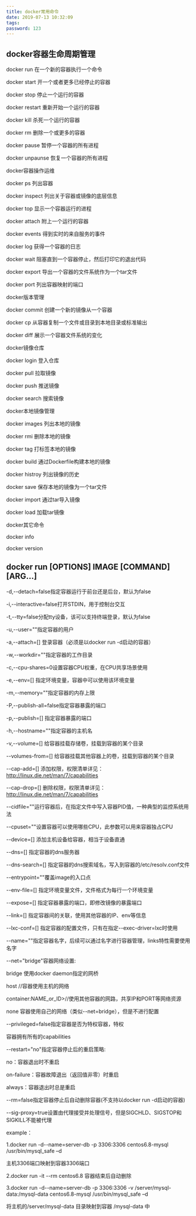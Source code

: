 ```yaml
---
title: docker常用命令
date: 2019-07-13 10:32:09
tags: 
password: 123
---
```


## docker容器生命周期管理

docker run  在一个新的容器执行一个命令

docker start 开一个或者更多已经停止的容器

docker stop 停止一个运行的容器

docker restart 重新开始一个运行的容器

docker kill 杀死一个运行的容器

docker rm 删除一个或更多的容器

docker pause 暂停一个容器的所有进程

docker unpaunse 恢复一个容器的所有进程

docker容器操作运维

docker ps 列出容器

docker inspect 列出关于容器或镜像的底层信息

docker top 显示一个容器运行的进程

docker attach 附上一个运行的容器

docker events 得到实时的来自服务的事件

docker log 获得一个容器的日志

docker wait 阻塞直到一个容器停止，然后打印它的退出代码

docker export 导出一个容器的文件系统作为一个tar文件

docker port 列出容器映射的端口

docker版本管理

docker commit 创建一个新的镜像从一个容器

docker cp 从容器复制一个文件或目录到本地目录或标准输出

docker diff 展示一个容器文件系统的变化

docker镜像仓库

docker login 登入仓库

docker pull 拉取镜像

docker push 推送镜像

docker search 搜索镜像

docker本地镜像管理

docker images 列出本地的镜像

docker rmi 删除本地的镜像

docker tag 打标签本地的镜像

docker build 通过Dockerfile构建本地的镜像

docker histroy 列出镜像的历史

docker save 保存本地的镜像为一个tar文件

docker import 通过tar导入镜像

docker load 加载tar镜像

docker其它命令

docker info

docker version

## docker run [OPTIONS] IMAGE [COMMAND] [ARG...] 

-d,--detach=false指定容器运行于前台还是后台，默认为false

-i,--interactive=false打开STDIN，用于控制台交互

-t,--tty=false分配tty设备，该可以支持终端登录，默认为false

-u,--user=""指定容器的用户

-a,--attach=[]            登录容器（必须是以docker run -d启动的容器）

-w,--workdir=""指定容器的工作目录

-c,--cpu-shares=0设置容器CPU权重，在CPU共享场景使用

-e,--env=[]               指定环境变量，容器中可以使用该环境变量

-m,--memory=""指定容器的内存上限

-P,--publish-all=false指定容器暴露的端口

-p,--publish=[]           指定容器暴露的端口

-h,--hostname=""指定容器的主机名

-v,--volume=[]            给容器挂载存储卷，挂载到容器的某个目录

--volumes-from=[]          给容器挂载其他容器上的卷，挂载到容器的某个目录

--cap-add=[]               添加权限，权限清单详见：http://linux.die.net/man/7/capabilities

--cap-drop=[]              删除权限，权限清单详见：http://linux.die.net/man/7/capabilities

--cidfile=""运行容器后，在指定文件中写入容器PID值，一种典型的监控系统用法

--cpuset=""设置容器可以使用哪些CPU，此参数可以用来容器独占CPU

--device=[]                添加主机设备给容器，相当于设备直通

--dns=[]                   指定容器的dns服务器

--dns-search=[]            指定容器的dns搜索域名，写入到容器的/etc/resolv.conf文件

--entrypoint=""覆盖image的入口点

--env-file=[]              指定环境变量文件，文件格式为每行一个环境变量

--expose=[]                指定容器暴露的端口，即修改镜像的暴露端口

--link=[]                  指定容器间的关联，使用其他容器的IP、env等信息

--lxc-conf=[]              指定容器的配置文件，只有在指定--exec-driver=lxc时使用

--name=""指定容器名字，后续可以通过名字进行容器管理，links特性需要使用名字

--net="bridge"容器网络设置:

bridge 使用docker daemon指定的网桥

host    //容器使用主机的网络

container:NAME_or_ID>//使用其他容器的网路，共享IP和PORT等网络资源

none 容器使用自己的网络（类似--net=bridge），但是不进行配置

--privileged=false指定容器是否为特权容器，特权

容器拥有所有的capabilities

--restart="no"指定容器停止后的重启策略:

no：容器退出时不重启

on-failure：容器故障退出（返回值非零）时重启

always：容器退出时总是重启

--rm=false指定容器停止后自动删除容器(不支持以docker run -d启动的容器)

--sig-proxy=true设置由代理接受并处理信号，但是SIGCHLD、SIGSTOP和SIGKILL不能被代理

example：

1.docker run -d--name=server-db -p 3306:3306 centos6.8-mysql /usr/bin/mysql_safe –d

主机3306端口映射到容器3306端口

2.docker run -it --rm  centos6.8  容器结束后自动删除

3.docker run -d--name=server-db -p 3306:3306 -v /server/mysql-data:/mysql-data centos6.8-mysql /usr/bin/mysql_safe –d

将主机的/server/mysql-data 目录映射到容器 /mysql-data 中